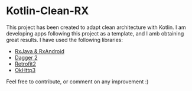 # Kotlin-Clean-RX

This project has been created to adapt clean architecture with Kotlin. I am developing apps following this project as a template, and I amb obtaining great results.
I have used the following libraries:

* [RxJava & RxAndroid][1]
* [Dagger 2][2]
* [Retrofit2][3]
* [OkHttp3][4]

[1]: https://github.com/ReactiveX/RxAndroid
[2]: https://github.com/google/dagger
[3]: http://square.github.io/retrofit/
[4]: https://github.com/square/okhttp


Feel free to contribute, or comment on any improvement :)


